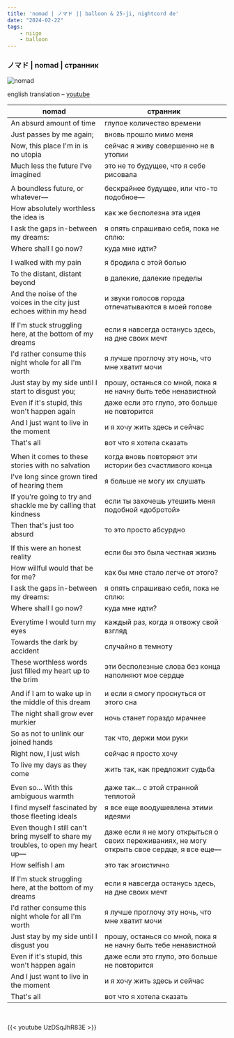 ```yaml
---
title: 'nomad | ノマド || balloon & 25-ji, nightcord de'
date: "2024-02-22"
tags:
    - niigo
    - balloon
---
```


### ノマド | nomad | странник

![nomad](images/niigo/songs/Nomad_Game_Cover.heic)

english translation – [youtube](https://www.youtube.com/watch?v=mKfwzOgorXs)

nomad | странник
---|---
An absurd amount of time | глупое количество времени
Just passes by me again; | вновь прошло мимо меня
Now, this place I'm in is no utopia | сейчас я живу совершенно не в утопии
Much less the future I've imagined | это не то будущее, что я себе рисовала
|||
A boundless future, or whatever— | бескрайнее будущее, или что-то подобное—
How absolutely worthless the idea is | как же бесполезна эта идея
I ask the gaps in-between my dreams: | я опять спрашиваю себя, пока не сплю:
Where shall I go now? | куда мне идти?
|||
I walked with my pain | я бродила с этой болью
To the distant, distant beyond | в далекие, далекие пределы
And the noise of the voices in the city just echoes within my head | и звуки голосов города отпечатываются в моей голове
|||
If I'm stuck struggling here, at the bottom of my dreams | если я навсегда останусь здесь, на дне своих мечт
I'd rather consume this night whole for all I'm worth | я лучше проглочу эту ночь, что мне хватит мочи
Just stay by my side until I start to disgust you; | прошу, останься со мной, пока я не начну быть тебе ненавистной
Even if it's stupid, this won't happen again | даже если это глупо, это больше не повторится
And I just want to live in the moment | и я хочу жить здесь и сейчас
That's all | вот что я хотела сказать
|||
When it comes to these stories with no salvation | когда вновь повторяют эти истории без счастливого конца
I've long since grown tired of hearing them | я больше не могу их слушать
If you're going to try and shackle me by calling that kindness | если ты захочешь утешить меня подобной «добротой»
Then that's just too absurd | то это просто абсурдно
|||
If this were an honest reality | если бы это была честная жизнь
How willful would that be for me? | как бы мне стало легче от этого?
I ask the gaps in-between my dreams: | я опять спрашиваю себя, пока не сплю:
Where shall I go now? | куда мне идти?
|||
Everytime I would turn my eyes | каждый раз, когда я отвожу свой взгляд
Towards the dark by accident | случайно в темноту
These worthless words just filled my heart up to the brim | эти бесполезные слова без конца наполняют мое сердце
|||
And if I am to wake up in the middle of this dream | и если я смогу проснуться от этого сна
The night shall grow ever murkier | ночь станет гораздо мрачнее
So as not to unlink our joined hands | так что, держи мои руки
Right now, I just wish | сейчас я просто хочу
To live my days as they come | жить так, как предложит судьба
|||
Even so... With this ambiguous warmth | даже так… с этой странной теплотой
I find myself fascinated by those fleeting ideals | я все еще воодушевлена этими идеями
Even though I still can't bring myself to share my troubles, to open my heart up— | даже если я не могу открыться о своих переживаниях, не могу открыть свое сердце, я все еще—
How selfish I am | это так эгоистично 
|||
If I'm stuck struggling here, at the bottom of my dreams | если я навсегда останусь здесь, на дне своих мечт
I'd rather consume this night whole for all I'm worth | я лучше проглочу эту ночь, что мне хватит мочи
Just stay by my side until I disgust you | прошу, останься со мной, пока я не начну быть тебе ненавистной
Even if it's stupid, this won't happen again | даже если это глупо, это больше не повторится
And I just want to live in the moment | и я хочу жить здесь и сейчас
That's all | вот что я хотела сказать

<br>

{{< youtube UzDSqJhR83E >}}